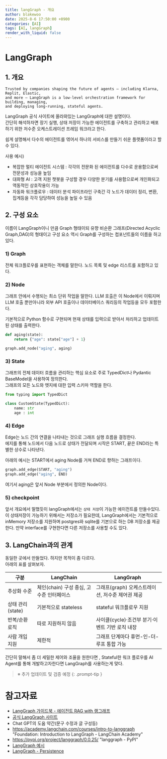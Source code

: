 ```yaml
---
title: langGraph - 개요
author: blakewoo
date: 2025-8-6 17:50:00 +0900
categories: [AI]
tags: [AI, langGraph]
render_with_liquid: false
---
```


# LangGraph
## 1. 개요
```
Trusted by companies shaping the future of agents – including Klarna, Replit, Elastic,
and more – LangGraph is a low-level orchestration framework for building, managing,
and deploying long-running, stateful agents.
```

LangGraph 공식 사이트에 올라와있는 LangGraph에 대한 설명이다.   
간단히 해석하자면 장기 실행, 상태 저장이 가능한 에이전트를 구축하고 관리하고 배포하기 위한 저수준 오케스트레이션 프레임 워크라고 한다.    

쉽게 설명해서 다수의 에이전트를 엮어서 하나의 서비스를 만들기 쉬운 플랫폼이라고 할 수 있다.

사용 예시)
- 복잡한 멀티 에이전트 시스템 : 각각의 전문화 된 에이전트를 다수로 운용함으로써 전문성과 성능을 높임
- 대화형 AI : 고객 지원 챗봇을 구성할 경우 다양한 분기를 사용함으로써 개인화되고 역동적인 상호작용이 가능
- 자동화 워크플로우 : 데이터 분석 파이프라인 구축간 각 노드가 데이터 정리, 변환, 집계등을 각각 담당하여 성능을 높일 수 있음

## 2. 구성 요소
이름이 LangGraph이니 만큼 Graph 형태이되 유향 비순환 그래프(Directed Acyclic Graph,DAG)의 형태이고
구성 요소 역시 Graph를 구성하는 컴포넌트들의 이름을 하고 있다.

### 1) Graph
전체 워크플로우를 표현하는 객체를 말한다. 노드 목록 및 edge 리스트를 포함하고 있다.

### 2) Node
그래프 안에서 수행되는 최소 단위 작업을 말한다. LLM 호출은 이 Node에서 이뤄지며 LLM 호출 뿐만아니라
외부 API 호출이나 데이터베이스 쿼리등의 작업등을 모두 포함한다.

기본적으로 Python 함수로 구현되며 현재 상태를 입력으로 받아서 처리하고 업데이트된 상태를 출력한다.

```python
def aging(state):
    return {"age": state["age"] + 1}

graph.add_node("aging", aging)
```
### 3) State
그래프의 전체 데이터 흐름을 관리하는 핵심 요소로 주로 TypedDict나 Pydantic BaseModel을 사용하여 정의한다.   
그래프의 모든 노드와 엣지에 대한 입력 스키마 역할을 한다.

```python
from typing import TypedDict

class CustomState(TypedDict):
    name: str
    age : int
```

### 4) Edge
Edge는 노드 간의 연결을 나타내는 것으로 그래프 실행 흐름을 결정한다.   
에지를 통해 노드에서 다음 노드로 상태가 전달되며 시작은 START, 끝은 END라는 특별한 상수로 나타낸다.

아래의 예시는 START에서 aging Node를 거쳐 END로 향하는 그래프이다.

```python
graph.add_edge(START, "aging")
graph.add_edge("aging", END)
```

여기서 aging은 앞서 Node 부분에서 정의한 Node이다.

### 5) checkpoint
앞서 개요에서 말했듯이 langGraph에서는 ```상태 저장```이 가능한 에이전트를 만들수있다.   
이 상태저장이 가능하기 위해서는 저장소가 필요한데, LangGraph에서는 기본적으로 inMemory 저장소를 지원하며
postgres와 sqlite를 기본으로 하는 DB 저장소를 제공한다.
만약 interface를 구현한다면 다른 저장소를 사용할 수도 있다.

## 3. LangChain과의 관계
동일한 곳에서 만들었다. 하지만 목적이 좀 다르다.    
아래의 표를 살펴보자.

| 구분                                  | LangChain                  | LangGraph                      |
| ----------------------------------- | -------------------------- | ------------------------------ |
| 추상화 수준                              | 체인(chain) 구성 중심, 고수준 인터페이스 | 그래프(graph) 오케스트레이션, 저수준 제어권 제공 |
| 상태 관리(state)                        | 기본적으로 stateless            | stateful 워크플로우 지원              |
| 반복/순환 로직                            | 따로 지원하지 않음                 | 사이클(cycle)·조건부 분기·이벤트 기반 로직 내장 |
| 사람 개입 지원                            | 제한적                        | 그래프 단계마다 휴먼-인-더-루프 통합 가능       |

간단히 말해서 좀 더 세밀한 제어와 조율을 원한다면 , Stateful한 워크 플로우를 AI Agent를 통해
개발하고자한다면 LangGraph를 사용하는게 맞다.

> ※ 추가 업데이트 및 검증 예정
{: .prompt-tip }

# 참고자료
- [LangGraph 가이드북 - 에이전트 RAG with 랭그래프](https://wikidocs.net/261590)
- [공식 LangGraph 사이트](https://langchain-ai.github.io/langgraph/)
- Chat GPT의 도움 약간(문구 수정과 글 구성등)
- https://academy.langchain.com/courses/intro-to-langgraph "Foundation: Introduction to LangGraph - LangChain Academy"
- https://pypi.org/project/langgraph/0.0.25/ "langgraph - PyPI"
- [LangGraph 예시](https://www.linkedin.com/pulse/exploring-frontiers-ai-top-5-use-cases-langchain-dileep-kumar-pandiya-hos3e/)
- [LangGraph - Persistence](https://langchain-ai.github.io/langgraph/concepts/persistence/)
